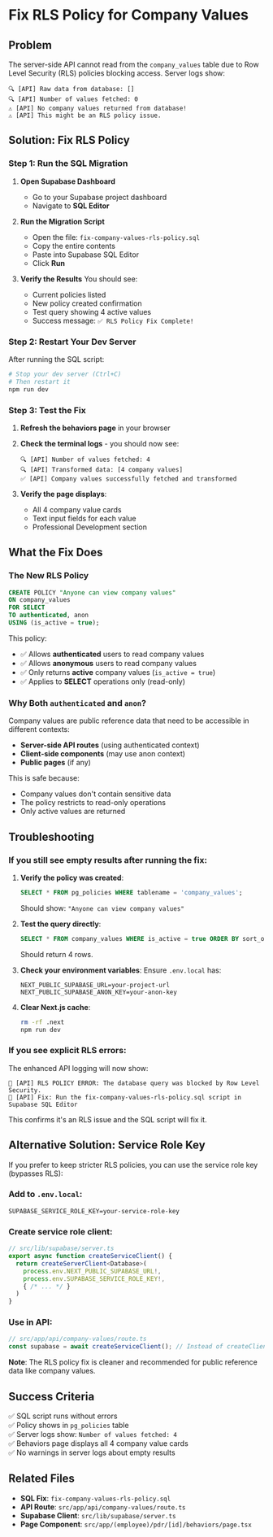 # Fix RLS Policy for Company Values

## Problem
The server-side API cannot read from the `company_values` table due to Row Level Security (RLS) policies blocking access. Server logs show:

```
🔍 [API] Raw data from database: []
🔍 [API] Number of values fetched: 0
⚠️ [API] No company values returned from database!
⚠️ [API] This might be an RLS policy issue.
```

## Solution: Fix RLS Policy

### Step 1: Run the SQL Migration

1. **Open Supabase Dashboard**
   - Go to your Supabase project dashboard
   - Navigate to **SQL Editor**

2. **Run the Migration Script**
   - Open the file: `fix-company-values-rls-policy.sql`
   - Copy the entire contents
   - Paste into Supabase SQL Editor
   - Click **Run**

3. **Verify the Results**
   You should see:
   - Current policies listed
   - New policy created confirmation
   - Test query showing 4 active values
   - Success message: `✅ RLS Policy Fix Complete!`

### Step 2: Restart Your Dev Server

After running the SQL script:

```bash
# Stop your dev server (Ctrl+C)
# Then restart it
npm run dev
```

### Step 3: Test the Fix

1. **Refresh the behaviors page** in your browser
2. **Check the terminal logs** - you should now see:
   ```
   🔍 [API] Number of values fetched: 4
   🔍 [API] Transformed data: [4 company values]
   ✅ [API] Company values successfully fetched and transformed
   ```

3. **Verify the page displays**:
   - All 4 company value cards
   - Text input fields for each value
   - Professional Development section

## What the Fix Does

### The New RLS Policy

```sql
CREATE POLICY "Anyone can view company values" 
ON company_values 
FOR SELECT 
TO authenticated, anon 
USING (is_active = true);
```

This policy:
- ✅ Allows **authenticated** users to read company values
- ✅ Allows **anonymous** users to read company values
- ✅ Only returns **active** company values (`is_active = true`)
- ✅ Applies to **SELECT** operations only (read-only)

### Why Both `authenticated` and `anon`?

Company values are public reference data that need to be accessible in different contexts:
- **Server-side API routes** (using authenticated context)
- **Client-side components** (may use anon context)
- **Public pages** (if any)

This is safe because:
- Company values don't contain sensitive data
- The policy restricts to read-only operations
- Only active values are returned

## Troubleshooting

### If you still see empty results after running the fix:

1. **Verify the policy was created**:
   ```sql
   SELECT * FROM pg_policies WHERE tablename = 'company_values';
   ```
   Should show: `"Anyone can view company values"`

2. **Test the query directly**:
   ```sql
   SELECT * FROM company_values WHERE is_active = true ORDER BY sort_order;
   ```
   Should return 4 rows.

3. **Check your environment variables**:
   Ensure `.env.local` has:
   ```
   NEXT_PUBLIC_SUPABASE_URL=your-project-url
   NEXT_PUBLIC_SUPABASE_ANON_KEY=your-anon-key
   ```

4. **Clear Next.js cache**:
   ```bash
   rm -rf .next
   npm run dev
   ```

### If you see explicit RLS errors:

The enhanced API logging will now show:
```
🚨 [API] RLS POLICY ERROR: The database query was blocked by Row Level Security.
🚨 [API] Fix: Run the fix-company-values-rls-policy.sql script in Supabase SQL Editor
```

This confirms it's an RLS issue and the SQL script will fix it.

## Alternative Solution: Service Role Key

If you prefer to keep stricter RLS policies, you can use the service role key (bypasses RLS):

### Add to `.env.local`:
```
SUPABASE_SERVICE_ROLE_KEY=your-service-role-key
```

### Create service role client:
```typescript
// src/lib/supabase/server.ts
export async function createServiceClient() {
  return createServerClient<Database>(
    process.env.NEXT_PUBLIC_SUPABASE_URL!,
    process.env.SUPABASE_SERVICE_ROLE_KEY!,
    { /* ... */ }
  )
}
```

### Use in API:
```typescript
// src/app/api/company-values/route.ts
const supabase = await createServiceClient(); // Instead of createClient()
```

**Note**: The RLS policy fix is cleaner and recommended for public reference data like company values.

## Success Criteria

✅ SQL script runs without errors  
✅ Policy shows in `pg_policies` table  
✅ Server logs show: `Number of values fetched: 4`  
✅ Behaviors page displays all 4 company value cards  
✅ No warnings in server logs about empty results  

## Related Files

- **SQL Fix**: `fix-company-values-rls-policy.sql`
- **API Route**: `src/app/api/company-values/route.ts`
- **Supabase Client**: `src/lib/supabase/server.ts`
- **Page Component**: `src/app/(employee)/pdr/[id]/behaviors/page.tsx`

